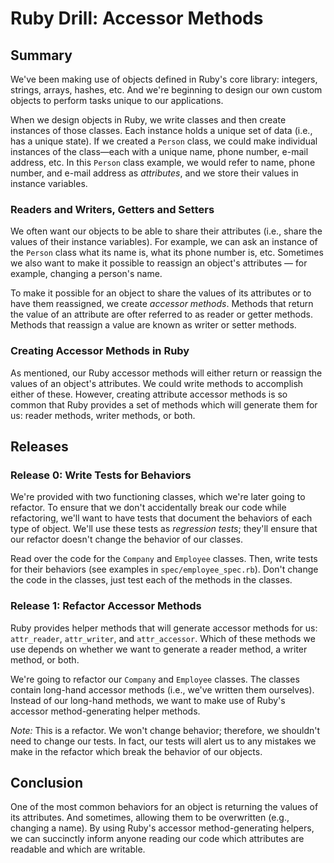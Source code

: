 # Ruby Drill: Accessor Methods

## Summary
We've been making use of objects defined in Ruby's core library: integers, strings, arrays, hashes, etc. And we're beginning to design our own custom objects to perform tasks unique to our applications.

When we design objects in Ruby, we write classes and then create instances of those classes. Each instance holds a unique set of data (i.e., has a unique state). If we created a `Person` class, we could make individual instances of the class—each with a unique name, phone number, e-mail address, etc. In this `Person` class example, we would refer to name, phone number, and e-mail address as *attributes*, and we store their values in instance variables.


### Readers and Writers, Getters and Setters
We often want our objects to be able to share their attributes (i.e., share the values of their instance variables). For example, we can ask an instance of the `Person` class what its name is, what its phone number is, etc.  Sometimes we also want to make it possible to reassign an object's attributes — for example, changing a person's name.

To make it possible for an object to share the values of its attributes or to have them reassigned, we create *accessor methods*.  Methods that return the value of an attribute are ofter referred to as reader or getter methods. Methods that reassign a value are known as writer or setter methods.


### Creating Accessor Methods in Ruby
As mentioned, our Ruby accessor methods will either return or reassign the values of an object's attributes. We could write methods to accomplish either of these. However, creating attribute accessor methods is so common that Ruby provides a set of methods which will generate them for us: reader methods, writer methods, or both.


## Releases
### Release 0: Write Tests for Behaviors
We're provided with two functioning classes, which we're later going to refactor.  To ensure that we don't accidentally break our code while refactoring, we'll want to have tests that document the behaviors of each type of object.  We'll use these tests as *regression tests*; they'll ensure that our refactor doesn't change the behavior of our classes.

Read over the code for the `Company` and `Employee` classes.  Then, write tests for their behaviors (see examples in `spec/employee_spec.rb`).  Don't change the code in the classes, just test each of the methods in the classes.


### Release 1: Refactor Accessor Methods
Ruby provides helper methods that will generate accessor methods for us: `attr_reader`, `attr_writer`, and `attr_accessor`. Which of these methods we use depends on whether we want to generate a reader method, a writer method, or both.

We're going to refactor our `Company` and `Employee` classes. The classes contain long-hand accessor methods (i.e., we've written them ourselves). Instead of our long-hand methods, we want to make use of Ruby's accessor method-generating helper methods.

*Note:* This is a refactor. We won't change behavior; therefore, we shouldn't need to change our tests. In fact, our tests will alert us to any mistakes we make in the refactor which break the behavior of our objects.


## Conclusion
One of the most common behaviors for an object is returning the values of its attributes. And sometimes, allowing them to be overwritten (e.g., changing a name). By using Ruby's accessor method-generating helpers, we can succinctly inform anyone reading our code which attributes are readable and which are writable.

